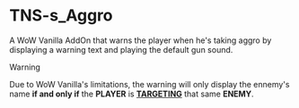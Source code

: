 # TNS-s_Aggro
A WoW Vanilla AddOn that warns the player when he's taking aggro by displaying a warning text and playing the default gun sound.

> [!WARNING]
> Due to WoW Vanilla's limitations, the warning will only display the ennemy's name **if and only if** the **PLAYER** is <ins>**TARGETING**</ins> that same **ENEMY**.

